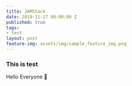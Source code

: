 ```yaml
---
title: JAMStack
date: 2019-11-27 00:00:00 Z
published: true
tags:
- test
layout: post
feature-img: assets/img/sample_feature_img.png
---
```


### This is test

Hello Everyone 👋
